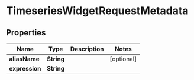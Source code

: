 

# TimeseriesWidgetRequestMetadata

## Properties

Name | Type | Description | Notes
------------ | ------------- | ------------- | -------------
**aliasName** | **String** |  |  [optional]
**expression** | **String** |  | 



